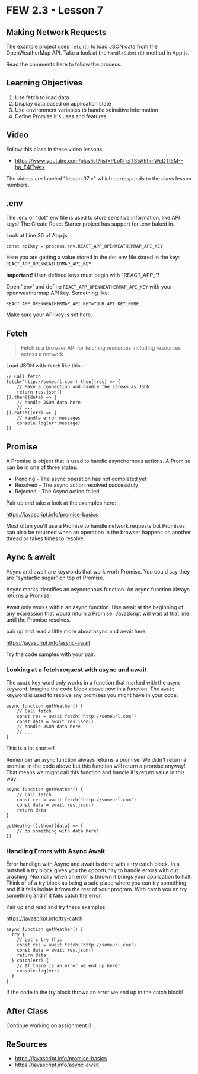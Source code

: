 # FEW 2.3 - Lesson 7

## Making Network Requests

The example project uses `fetch()` to load JSON data from the OpenWeatherMap API. Take a look at the `handleSubmit()` method in App.js.

Read the comments here to follow the process. 

## Learning Objectives

1. Use fetch to load data
1. Display data based on application state
1. Use environment variables to handle seinsitive information
1. Define Promise it's uses and features 

<!-- > -->

## Video

Follow this class in these video lessons:

- https://www.youtube.com/playlist?list=PLoN_ejT35AEhmWcDTI6M--ha_E4lTyAtx

The videos are labeled "lesson 07 x" which corresponds to the class lesson numbers. 

## .env

The .env or "dot" env file is used to store sensitive information, like API keys! The Create React Starter project has support for .env baked in. 

Look at Line 36 of App.js. 

`const apikey = process.env.REACT_APP_OPENWEATHERMAP_API_KEY`

Here you are getting a value stored in the dot env file stored in the key: `REACT_APP_OPENWEATHERMAP_API_KEY`. 

**Important!** User-defined keys must begin with "REACT_APP_"! 

Open '.env' and define `REACT_APP_OPENWEATHERMAP_API_KEY` with your openweathermap API key. Something like: 

`REACT_APP_OPENWEATHERMAP_API_KEY=YOUR_API_KEY_HERE`

Make sure your API key is set here. 

## Fetch

> Fetch is a browser API for fetching resources including resources across a network. 

Load JSON with `fetch` like this: 

```JS
// Call fetch
fetch('http://someurl.com').then((res) => {
    // Make a connection and handle the stream as JSON
    return res.json()
}).then((data) => {
    // handle JSON data here
    // ...
}).catch((err) => {
    // Handle error messages 
    console.log(err.message)
})
```

## Promise 

A Promise is object that is used to handle asynchornous actions. A Promise can be in one of three states: 

- Pending - The async operation has not completed yet
- Resolved - The async action resolved successfuly 
- Rejected - The Async action failed

Pair up and take a look at the examples here: 

https://javascript.info/promise-basics

Most often you'll use a Promise to handle network requests but Promises can also be returned when an operation in the browser happens on another thread or takes times to resolve. 

## Aync & await

Async and await are keywords that work worh Promise. You could say they are "syntactic sugar" on top of Promise.

Async marks identifies an asyncronous function. An async function always returns a Promise! 

Await only works within an async function. Use await at the beginning of any expression that would return a Promise. JavaScript will wait at that line until the Promise resolves. 

pair up and read a little more about async and await here: 

https://javascript.info/async-await

Try the code samples with your pair.

### Looking at a fetch request with async and await

The `await` key word only works in a function that marked with the `async` keyword. Imagine the code block above now in a function. The `await` keyword is used to resolve any promises you might have in your code. 

```JS
async function getWeather() {
    // Call fetch
    const res = await fetch('http://someurl.com')
    const data = await res.json()
    // handle JSON data here
    // ...
}
```

This is a lot shorter! 

Remember an `async` function always returns a promise! We didn't return a promise in the code above but this function will return a promise anyway! That means we might call this function and handle it's return value in this way:

```JS
async function getWeather() {
    // Call fetch
    const res = await fetch('http://someurl.com')
    const data = await res.json()
    return data
}

getWeather().then((data) => {
    // do something with data here!
})
```

### Handling Errors with Async Await

Error handlign with Async and await is done with a try catch block. In a nutshell a try block gives you the opportunity to handle errors with out crashing. Normally when an error is thrown it brings your application to halt. Think of of a try block as being a safe place where you can try something and if it fails isolate it from the rest of your program. With catch you an try something and if it fails catch the error. 

Pair up and read and try these examples: 

https://javascript.info/try-catch

```JS
async function getWeather() {
  try {
    // Let's try this
    const res = await fetch('http://someurl.com')
    const data = await res.json()
    return data
  } catch(err) {
    // If there is an error we end up here!
    console.log(err)
  }
}
```

If the code in the try block throws an error we end up in the catch block!

## After Class 

Continue working on assignment 3

## ReSources 

- https://javascript.info/promise-basics
- https://javascript.info/async-await